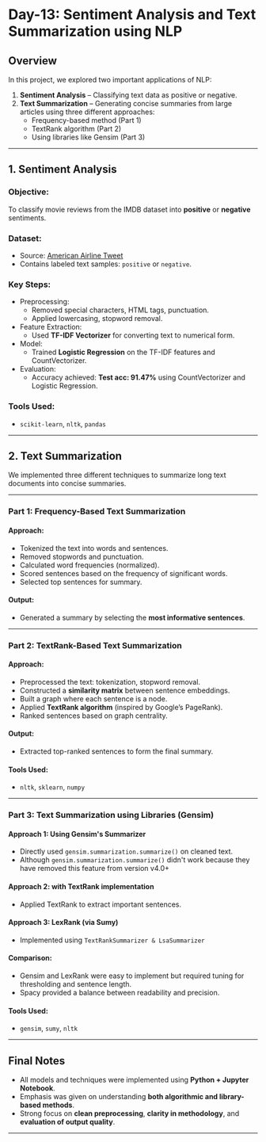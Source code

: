 # Day-13: Sentiment Analysis and Text Summarization using NLP

## Overview

In this project, we explored two important applications of NLP:
1. **Sentiment Analysis** – Classifying text data as positive or negative.
2. **Text Summarization** – Generating concise summaries from large articles using three different approaches:
   - Frequency-based method (Part 1)
   - TextRank algorithm (Part 2)
   - Using libraries like Gensim (Part 3)

---

## 1. Sentiment Analysis

### Objective:
To classify movie reviews from the IMDB dataset into **positive** or **negative** sentiments.

### Dataset:
- Source: [American Airline Tweet](https://lazyprogrammer.me/course_files/AirlineTweets.csv)
- Contains labeled text samples: `positive` or `negative`.

### Key Steps:
- Preprocessing:
  - Removed special characters, HTML tags, punctuation.
  - Applied lowercasing, stopword removal.
- Feature Extraction:
  - Used **TF-IDF Vectorizer** for converting text to numerical form.
- Model:
  - Trained **Logistic Regression** on the TF-IDF features and CountVectorizer.
- Evaluation:
  - Accuracy achieved: **Test acc: 91.47%** using CountVectorizer and Logistic Regression.

### Tools Used:
- `scikit-learn`, `nltk`, `pandas`

---

## 2. Text Summarization

We implemented three different techniques to summarize long text documents into concise summaries.

---

### Part 1: Frequency-Based Text Summarization

#### Approach:
- Tokenized the text into words and sentences.
- Removed stopwords and punctuation.
- Calculated word frequencies (normalized).
- Scored sentences based on the frequency of significant words.
- Selected top sentences for summary.

#### Output:
- Generated a summary by selecting the **most informative sentences**.

---

### Part 2: TextRank-Based Text Summarization

#### Approach:
- Preprocessed the text: tokenization, stopword removal.
- Constructed a **similarity matrix** between sentence embeddings.
- Built a graph where each sentence is a node.
- Applied **TextRank algorithm** (inspired by Google’s PageRank).
- Ranked sentences based on graph centrality.

#### Output:
- Extracted top-ranked sentences to form the final summary.

#### Tools Used:
- `nltk`, `sklearn`, `numpy`

---

### Part 3: Text Summarization using Libraries (Gensim)

#### Approach 1: Using Gensim's Summarizer
- Directly used `gensim.summarization.summarize()` on cleaned text.
- Although `gensim.summarization.summarize()` didn't work because they have removed this feature from version v4.0+

#### Approach 2: with TextRank implementation
- Applied TextRank to extract important sentences.

#### Approach 3: LexRank (via Sumy)
- Implemented using `TextRankSummarizer & LsaSummarizer`

#### Comparison:
- Gensim and LexRank were easy to implement but required tuning for thresholding and sentence length.
- Spacy provided a balance between readability and precision.

#### Tools Used:
- `gensim`, `sumy`, `nltk`

---

## Final Notes

- All models and techniques were implemented using **Python + Jupyter Notebook**.
- Emphasis was given on understanding **both algorithmic and library-based methods**.
- Strong focus on **clean preprocessing**, **clarity in methodology**, and **evaluation of output quality**.

---

